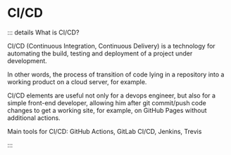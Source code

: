 # CI/CD

::: details What is CI/CD?

CI/CD (Continuous Integration, Continuous Delivery) is a technology for automating the build, testing and deployment of a project under development.

In other words, the process of transition of code lying in a repository into a working product on a cloud server, for example.

CI/CD elements are useful not only for a devops engineer, but also for a simple front-end developer, allowing him after git commit/push code changes to get a working site, for example, on GitHub Pages without additional actions.

Main tools for CI/CD: GitHub Actions, GitLab CI/CD, Jenkins, Trevis

:::
